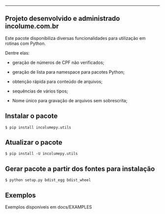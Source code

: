 --------
Projeto desenvolvido e administrado incolume.com.br
--------

Este pacote disponibiliza diversas funcionalidades para utilização em rotinas com Python.

Dentre elas:

* geração de números de CPF não verificados;

* geração de lista para namespace para pacotes Python;

* obtenção rápida para conteúdo de arquivos;

* sequências de vários tipos;

* Nome único para gravação de arquivos sem sobrescrita;


Instalar o pacote
-------

    $ pip install incolumepy.utils

Atualizar o pacote
-------
    $ pip install -U incolumepy.utils

Gerar pacote a partir dos fontes para instalação
------

    $ python setup.py bdist_egg bdist_wheel

Exemplos
-------
Exemplos disponíveis em docs/EXAMPLES

